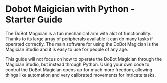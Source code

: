 # Dobot Maigician with Python - Starter Guide

The DoBot Magician is a fun mechanical arm with alot of functionallity. Thanks to its large array of peripherals available it can do many tasks if operated correctly. The main software for using the DoBot Magician is the Magician Studio and it is easy to use for people of any age. 

This guide will not focus on how to operate the DoBot Magician through the Magician Studio, but instead through Python. Using your own code to control the DoBot Magician opens up for much more freedom, allowing things like automation and very calibrated movements for intricate tasks.
